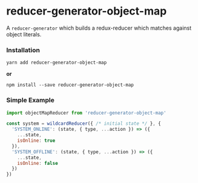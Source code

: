 # reducer-generator-object-map

A `reducer-generator` which builds a redux-reducer which matches against 
object literals.

### Installation

```
yarn add reducer-generator-object-map
```

**or**

```
npm install --save reducer-generator-object-map
```

### Simple Example

```js
import objectMapReducer from 'reducer-generator-object-map'

const system = wildcardReducer({ /* initial state */ }, {
  'SYSTEM_ONLINE': (state, { type, ...action }) => ({
    ...state,
    isOnline: true
  }),
  'SYSTEM_OFFLINE': (state, { type, ...action }) => ({
    ...state,
    isOnline: false
  })
})
```